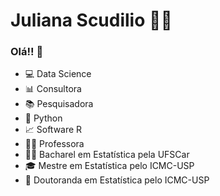  # **Juliana Scudilio** 👩‍💻
### Olá!! 👋


- 💻 Data Science
- 📊 Consultora
- 📚 Pesquisadora
- 🐍 Python
- 📈 Software R
- 👩‍🏫 Professora
- 👩‍🎓 Bacharel em Estatística pela UFSCar
- 🎓 Mestre em Estatística pelo ICMC-USP
- 🍾 Doutoranda em Estatística pelo ICMC-USP




